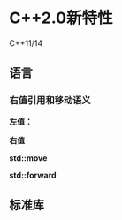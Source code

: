 # C++2.0新特性

C++11/14

## 语言

### 右值引用和移动语义

**左值：**

**右值**

**std::move**

**std::forward**





## 标准库



